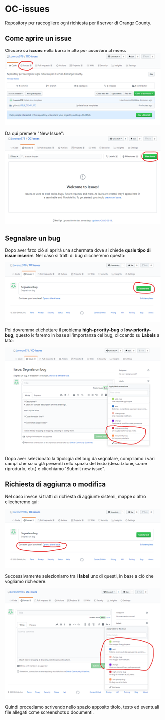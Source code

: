 # OC-issues
Repository per raccogliere ogni richiesta per il server di Orange County.

## Come aprire un issue
Cliccare su **issues** nella barra in alto per accedere al menu.
![GitHub Logo](/images/issues.png)

Da qui premere "New Issue":
![GitHub Logo](/images/newissue.png)

## Segnalare un bug
Dopo aver fatto ciò si aprirà una schermata dove si chiede **quale tipo di issue inserire**. Nel caso si tratti di bug cliccheremo questo:

![GitHub Logo](/images/issuebug.png)

Poi dovremmo etichettare il problema **high-priority-bug** o **low-priority-bug**, questo
lo faremo in base all'importanza del bug, cliccando su **Labels** a lato:

![GitHub Logo](/images/issuebuglabel.png)

Dopo aver selezionato la tipologia del bug da segnalare, compiliamo i vari campi che sono già presenti nello spazio del testo (descrizione, come riprodurlo,
etc.) e clicchiamo "Submit new issue".

## Richiesta di aggiunta o modifica

Nel caso invece si tratti di richiesta di aggiunte sistemi, mappe o altro cliccheremo qui:

![GitHub Logo](/images/issueother.png)

Successivamente selezioniamo tra i **label** uno di questi, in base a ciò che vogliamo richiedere.

![GitHub Logo](/images/issueotherlabel.png)

Quindi procediamo scrivendo nello spazio apposito titolo, testo ed eventuali file allegati come screenshots o documenti.
